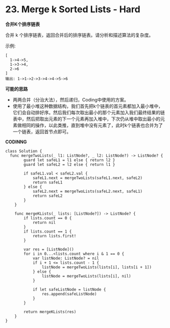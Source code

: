# 23. Merge k Sorted Lists - Hard
**合并K个排序链表**

合并 k 个排序链表，返回合并后的排序链表。请分析和描述算法的复杂度。

示例:

```输入:
[
  1->4->5,
  1->3->4,
  2->6
]
输出: 1->1->2->3->4->4->5->6
```

**可能的思路**
- 两两合并（分治大法），然后递归，Coding中使用的方案。
- 使用了最小堆这种数据结构，我们首先把k个链表的首元素都加入最小堆中，它们会自动排好序。然后我们每次取出最小的那个元素加入我们最终结果的链表中，然后把取出元素的下一个元素再加入堆中，下次仍从堆中取出最小的元素做相同的操作，以此类推，直到堆中没有元素了，此时k个链表也合并为了一个链表，返回首节点即可。

**CODINNG**

```
class Solution {
  func mergeTwoLists(_ l1: ListNode?, _ l2: ListNode?) -> ListNode? {
        guard let safeL1 = l1 else { return l2 }
        guard let safeL2 = l2 else { return l1 }

        if safeL1.val < safeL2.val {
            safeL1.next = mergeTwoLists(safeL1.next, safeL2)
            return safeL1
        } else {
            safeL2.next = mergeTwoLists(safeL2.next, safeL1)
            return safeL2
        }
    }

    func mergeKLists(_ lists: [ListNode?]) -> ListNode? {
        if lists.count == 0 {
            return nil
        }
        if lists.count == 1 {
            return lists.first!
        }

        var res = [ListNode]()
        for i in 0...<lists.count where i & 1 == 0 {
            var listNode: ListNode? = nil
            if i + 1 <= lists.count - 1 {
                listNode = mergeTwoLists(lists[i], lists[i + 1])
            } else {
                listNode = mergeTwoLists(lists[i], nil)
            }

            if let safeListNode = listNode {
                res.append(safeListNode)
            }
        }

        return mergeKLists(res)
    }
}
```
